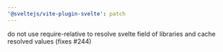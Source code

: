 ```yaml
---
'@sveltejs/vite-plugin-svelte': patch
---
```


do not use require-relative to resolve svelte field of libraries and cache resolved values (fixes #244)
